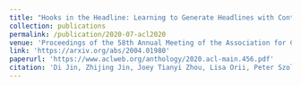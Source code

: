 ```yaml
---
title: "Hooks in the Headline: Learning to Generate Headlines with Controlled Styles"
collection: publications
permalink: /publication/2020-07-acl2020
venue: 'Proceedings of the 58th Annual Meeting of the Association for Computational Linguistics'
link: 'https://arxiv.org/abs/2004.01980'
paperurl: 'https://www.aclweb.org/anthology/2020.acl-main.456.pdf'
citation: 'Di Jin, Zhijing Jin, Joey Tianyi Zhou, Lisa Orii, Peter Szolovits. (2020). Hooks in the Headline: Learning to Generate Headlines with Controlled Styles. <i>arXiv preprint arXiv:2004.01980.</i>'
---
```

